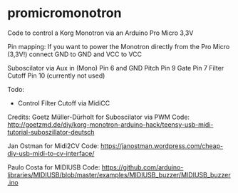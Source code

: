 # promicromonotron
Code to control a Korg Monotron via an Arduino Pro Micro 3,3V

Pin mapping:
If you want to power the Monotron directly from the Pro Micro (3,3V!) connect
GND to GND and
VCC to VCC

Suboscilator via Aux in (Mono) Pin 6 and GND
Pitch Pin 9
Gate Pin 7
Filter Cutoff Pin 10 (currently not used)


Todo:
- Control Filter Cutoff via MidiCC

Credits:
Goetz Müller-Dürholt for Suboscilator via PWM Code: http://goetzmd.de/diy/korg-monotron-arduino-hack/teensy-usb-midi-tutorial-suboszillator-deutsch

Jan Ostman for Midi2CV Code: https://janostman.wordpress.com/cheap-diy-usb-midi-to-cv-interface/

Paulo Costa for MIDIUSB Code: https://github.com/arduino-libraries/MIDIUSB/blob/master/examples/MIDIUSB_buzzer/MIDIUSB_buzzer.ino
